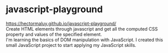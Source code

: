 # javascript-playground
https://hectormaluy.github.io/javascript-playground/ <br>
Create HTML elements through javascript and get all the computed CSS property and values of the specified element.<br>
I'm learning the basics of DOM manipulation with JavaScript. I created this small JavaScript project to start applying my JavaScript skills.


